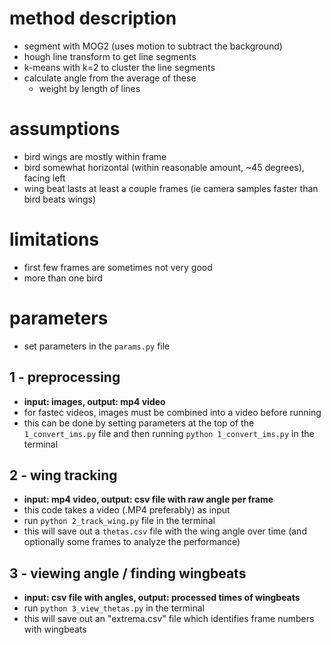 # method description
- segment with MOG2 (uses motion to subtract the background)
- hough line transform to get line segments
- k-means with k=2 to cluster the line segments
- calculate angle from the average of these
    - weight by length of lines

# assumptions
- bird wings are mostly within frame
- bird somewhat horizontal (within reasonable amount, ~45 degrees), facing left
- wing beat lasts at least a couple frames (ie camera samples faster than bird beats wings)

# limitations
- first few frames are sometimes not very good
- more than one bird

# parameters
- set parameters in the `params.py` file

## 1 - preprocessing
- **input: images, output: mp4 video**
- for fastec videos, images must be combined into a video before running
- this can be done by setting parameters at the top of the `1_convert_ims.py` file and then running `python 1_convert_ims.py` in the terminal 

## 2 - wing tracking
- **input: mp4 video, output: csv file with raw angle per frame**
- this code takes a video (.MP4 preferably) as input
- run `python 2_track_wing.py` file in the terminal
- this will save out a `thetas.csv` file with the wing angle over time (and optionally some frames to analyze the performance)


## 3 - viewing angle / finding wingbeats
- **input: csv file with angles, output: processed times of wingbeats**
 - run `python 3_view_thetas.py` in the terminal
 - this will save out an "extrema.csv" file which identifies frame numbers with wingbeats

 